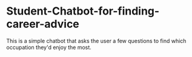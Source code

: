 # Student-Chatbot-for-finding-career-advice
This is a simple chatbot that asks the user a few questions to find which occupation they'd enjoy the most.
